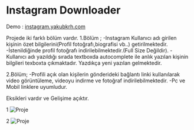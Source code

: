 # Instagram Downloader

Demo : [instagram.yakubkrh.com](https://instagram.yakubkrh.com)

Projede iki farklı bölüm vardır.
1.Bölüm ;
-Instagram Kullanıcı adı girilen kişinin özet bilgilerini(Profil fotoğrafı,biografisi vb..) getirilmektedir.
-İstenildiğinde profil fotoğrafı indirilebilmektedir.(Full Size Değildir).
-Kullanıcı adı yazıldığı sırada textboxda autocomplete ile anlık yazılan kişinin bilgileri texboxta çıkmaktadır. Yazdıkça yeni yazılan gelmektedir.

2.Bölüm;
-Profili açık olan kişilerin gönderideki bağlantı linki kullanılarak video görüntüleme, videoyu indirme ve fotoğraf indirilebilmektedir.
-Pc ve Mobil linklere uyumludur.

Eksikleri vardır ve Gelişime açıktır.

1
![Proje](https://instagram.yakubkrh.com/Resim1.jpg) 

2
![Proje](https://instagram.yakubkrh.com/Resim3.jpg) 


